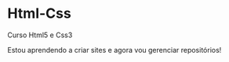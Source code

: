 # Html-Css
 Curso Html5 e Css3

 Estou aprendendo a criar sites e agora vou gerenciar repositórios!
